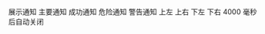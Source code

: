 <NotificationA />
<coco-button type="primary" @click="open1">展示通知</coco-button>
<NotificationB />
<coco-button type="primary" @click="open2">主要通知</coco-button>
<coco-button type="success" @click="open3">成功通知</coco-button>
<coco-button type="danger" @click="open4">危险通知</coco-button>
<coco-button type="warning" @click="open5">警告通知</coco-button>
<NotificationC />
<coco-button type="primary" @click="open6">上左</coco-button>
<coco-button type="primary" @click="open7">上右</coco-button>
<coco-button type="primary" @click="open8">下左</coco-button>
<coco-button type="primary" @click="open9">下右</coco-button>
<NotificationD />
<coco-button type="primary" @click="open10">4000 毫秒后自动关闭</coco-button>
<NotificationE />

<script setup>
  import NotificationA from './notificationA.md'
  import NotificationB from './notificationB.md'
  import NotificationC from './notificationC.md'
  import NotificationD from './notificationD.md'
  import NotificationE from './notificationE.md'
  import { Notification } from '@coco-ui/coco-ui2'
  function open1() {
    Notification({
      title: '提示',
      message: '这里是提示的文案'
    })
  }
  function open2() {
    Notification({
      title: '主要提示',
      message: '这是一个主要提示',
      type: 'primary'
    })
  }
  function open3() {
    Notification({
      title: '成功提示',
      message: '这是一个成功提示',
      type: 'success'
    })
  }
  function open4() {
    Notification({
      title: '危险提示',
      message: '这是一个危险提示',
      type: 'danger'
    })
  }
  function open5() {
    Notification({
      title: '警告提示',
      message: '这是一个警告提示',
      type: 'warning'
    })
  }
  function open6() {
    Notification({
      title: '提示',
      message: '这里是提示的文案',
      position: 'top-left'
    })
  }
  function open7() {
    Notification({
      title: '提示',
      message: '这里是提示的文案',
      position: 'top-right'
    })
  }
  function open8() {
    Notification({
      title: '提示',
      message: '这里是提示的文案',
      position: 'bottom-left'
    })
  }
  function open9() {
    Notification({
      title: '提示',
      message: '这里是提示的文案',
      position: 'bottom-right'
    })
  }
  function open10() {
    Notification({
      title: '提示',
      message: '4000 毫秒后自动关闭',
      time: 4000
    })
  }
</script>
